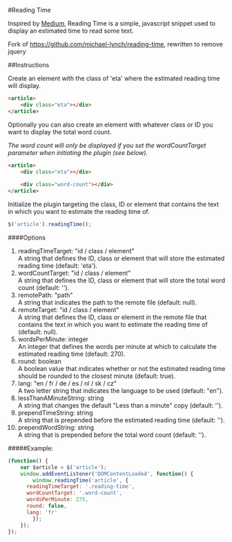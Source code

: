 #Reading Time

Inspired by [Medium](http://medium.com), Reading Time is a simple, javascript snippet used to display an estimated time to read some text.

Fork of https://github.com/michael-lynch/reading-time, rewritten to remove jquery

##Instructions

Create an element with the class of 'eta' where the estimated reading time will display.

```html
<article>
	<div class="eta"></div>
</article>
```
	
Optionally you can also create an element with whatever class or ID you want to display the total word count.

<em>The word count will only be displayed if you set the wordCountTarget parameter when initiating the plugin (see below).</em>

```html
<article>
	<div class="eta"></div>
	
	<div class="word-count"></div>
</article>
```
    
Initialize the plugin targeting the class, ID or element that contains the text in which you want to estimate the reading time of. 

```js
$('article').readingTime();
```
	
####Options

<ol>
  <li>
  readingTimeTarget: "id / class / element"
  <br />A string that defines the ID, class or element that will store the estimated reading time (default: 'eta').
  </li>

  <li>wordCountTarget: "id / class / element"
  <br />A string that defines the ID, class or element that will store the total word count (default: '').
  </li>

  <li>remotePath: "path"
  <br />A string that indicates the path to the remote file (default: null).
  </li>

  <li>remoteTarget: "id / class / element"
  <br />A string that defines the ID, class or element in the remote file that contains the text in which you want to estimate the reading time of (default: null).
  </li>

  <li>wordsPerMinute: integer
  <br />An integer that defines the words per minute at which to calculate the estimated reading time (default: 270).
  </li>

  <li>round: boolean
  <br />A boolean value that indicates whether or not the estimated reading time should be rounded to the closest minute (default: true).
  </li>

  <li>lang: "en / fr / de / es / nl / sk / cz"
  <br />A two letter string that indicates the language to be used (default: "en").
  </li>

  <li>lessThanAMinuteString: string
  <br />A string that changes the default "Less than a minute" copy (default: '').
  </li>

  <li>prependTimeString: string
  <br />A string that is prepended before the estimated reading time (default: '').
  </li>

  <li>prependWordString: string
  <br />A string that is prepended before the total word count (default: '').
  </li>
</ol>

#####Example:

```js
(function() {
	var $article = $('article');
	window.addEventListener('DOMContentLoaded', function() {
		window.readingTime('article', {
      readingTimeTarget: '.reading-time',
      wordCountTarget: '.word-count',
      wordsPerMinute: 275,
      round: false,
      lang: 'fr'
		});
	});
});
```
